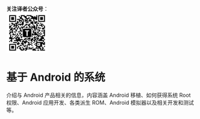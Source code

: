 **关注译者公众号**：
<br/>
<img src='../../../pic/tinylab-wechat.jpg' width='110px'/>
<br/>


# 基于 Android 的系统

介绍与 Android 产品相关的信息，内容涵盖 Android 移植、如何获得系统 Root 权限、Android 应用开发、各类派生 ROM、Android 模拟器以及相关开发和测试等。
